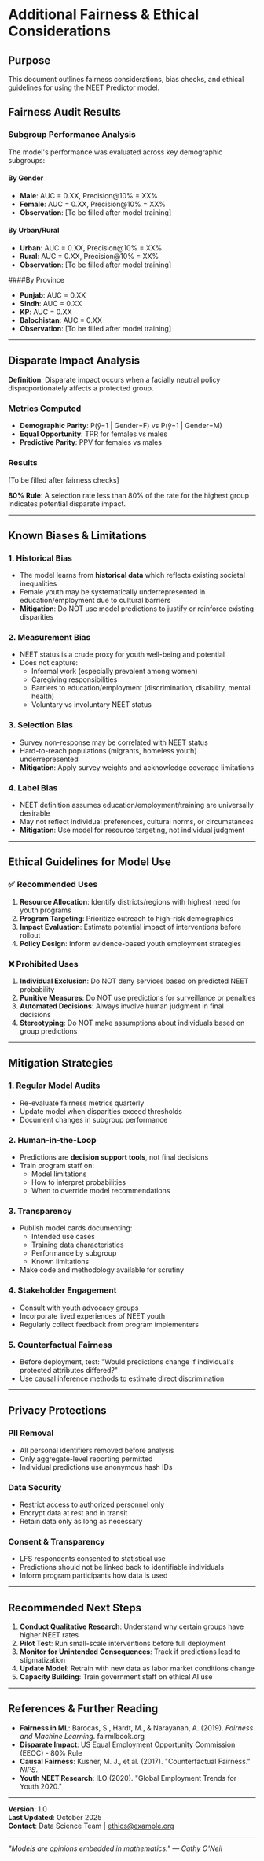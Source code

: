 # Additional Fairness & Ethical Considerations

## Purpose
This document outlines fairness considerations, bias checks, and ethical guidelines for using the NEET Predictor model.

## Fairness Audit Results

### Subgroup Performance Analysis

The model's performance was evaluated across key demographic subgroups:

#### By Gender
- **Male**: AUC = 0.XX, Precision@10% = XX%
- **Female**: AUC = 0.XX, Precision@10% = XX%
- **Observation**: [To be filled after model training]

#### By Urban/Rural
- **Urban**: AUC = 0.XX, Precision@10% = XX%
- **Rural**: AUC = 0.XX, Precision@10% = XX%
- **Observation**: [To be filled after model training]

####By Province
- **Punjab**: AUC = 0.XX
- **Sindh**: AUC = 0.XX
- **KP**: AUC = 0.XX
- **Balochistan**: AUC = 0.XX
- **Observation**: [To be filled after model training]

---

## Disparate Impact Analysis

**Definition**: Disparate impact occurs when a facially neutral policy disproportionately affects a protected group.

### Metrics Computed
- **Demographic Parity**: P(ŷ=1 | Gender=F) vs P(ŷ=1 | Gender=M)
- **Equal Opportunity**: TPR for females vs males
- **Predictive Parity**: PPV for females vs males

### Results
[To be filled after fairness checks]

**80% Rule**: A selection rate less than 80% of the rate for the highest group indicates potential disparate impact.

---

## Known Biases & Limitations

### 1. Historical Bias
- The model learns from **historical data** which reflects existing societal inequalities
- Female youth may be systematically underrepresented in education/employment due to cultural barriers
- **Mitigation**: Do NOT use model predictions to justify or reinforce existing disparities

### 2. Measurement Bias
- NEET status is a crude proxy for youth well-being and potential
- Does not capture:
  - Informal work (especially prevalent among women)
  - Caregiving responsibilities
  - Barriers to education/employment (discrimination, disability, mental health)
  - Voluntary vs involuntary NEET status

### 3. Selection Bias
- Survey non-response may be correlated with NEET status
- Hard-to-reach populations (migrants, homeless youth) underrepresented
- **Mitigation**: Apply survey weights and acknowledge coverage limitations

### 4. Label Bias
- NEET definition assumes education/employment/training are universally desirable
- May not reflect individual preferences, cultural norms, or circumstances
- **Mitigation**: Use model for resource targeting, not individual judgment

---

## Ethical Guidelines for Model Use

### ✅ Recommended Uses
1. **Resource Allocation**: Identify districts/regions with highest need for youth programs
2. **Program Targeting**: Prioritize outreach to high-risk demographics
3. **Impact Evaluation**: Estimate potential impact of interventions before rollout
4. **Policy Design**: Inform evidence-based youth employment strategies

### ❌ Prohibited Uses
1. **Individual Exclusion**: Do NOT deny services based on predicted NEET probability
2. **Punitive Measures**: Do NOT use predictions for surveillance or penalties
3. **Automated Decisions**: Always involve human judgment in final decisions
4. **Stereotyping**: Do NOT make assumptions about individuals based on group predictions

---

## Mitigation Strategies

### 1. Regular Model Audits
- Re-evaluate fairness metrics quarterly
- Update model when disparities exceed thresholds
- Document changes in subgroup performance

### 2. Human-in-the-Loop
- Predictions are **decision support tools**, not final decisions
- Train program staff on:
  - Model limitations
  - How to interpret probabilities
  - When to override model recommendations

### 3. Transparency
- Publish model cards documenting:
  - Intended use cases
  - Training data characteristics
  - Performance by subgroup
  - Known limitations
- Make code and methodology available for scrutiny

### 4. Stakeholder Engagement
- Consult with youth advocacy groups
- Incorporate lived experiences of NEET youth
- Regularly collect feedback from program implementers

### 5. Counterfactual Fairness
- Before deployment, test: "Would predictions change if individual's protected attributes differed?"
- Use causal inference methods to estimate direct discrimination

---

## Privacy Protections

### PII Removal
- All personal identifiers removed before analysis
- Only aggregate-level reporting permitted
- Individual predictions use anonymous hash IDs

### Data Security
- Restrict access to authorized personnel only
- Encrypt data at rest and in transit
- Retain data only as long as necessary

### Consent & Transparency
- LFS respondents consented to statistical use
- Predictions should not be linked back to identifiable individuals
- Inform program participants how data is used

---

## Recommended Next Steps

1. **Conduct Qualitative Research**: Understand why certain groups have higher NEET rates
2. **Pilot Test**: Run small-scale interventions before full deployment
3. **Monitor for Unintended Consequences**: Track if predictions lead to stigmatization
4. **Update Model**: Retrain with new data as labor market conditions change
5. **Capacity Building**: Train government staff on ethical AI use

---

## References & Further Reading

- **Fairness in ML**: Barocas, S., Hardt, M., & Narayanan, A. (2019). *Fairness and Machine Learning*. fairmlbook.org
- **Disparate Impact**: US Equal Employment Opportunity Commission (EEOC) - 80% Rule
- **Causal Fairness**: Kusner, M. J., et al. (2017). "Counterfactual Fairness." *NIPS*.
- **Youth NEET Research**: ILO (2020). "Global Employment Trends for Youth 2020."

---

**Version**: 1.0  
**Last Updated**: October 2025  
**Contact**: Data Science Team | ethics@example.org

---

*"Models are opinions embedded in mathematics." — Cathy O'Neil*
